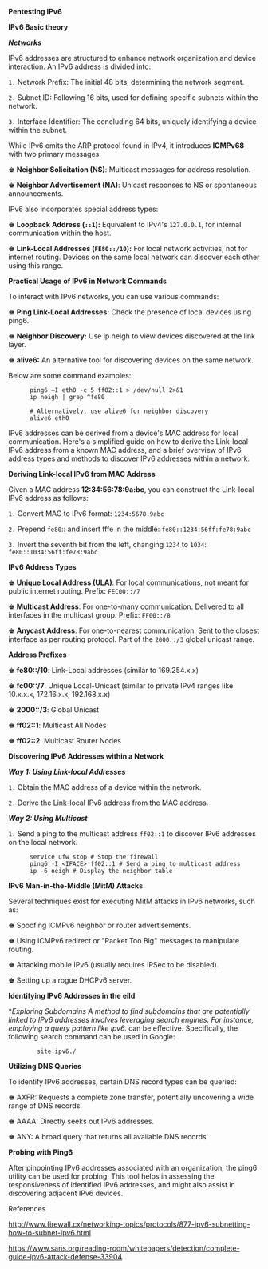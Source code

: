 **Pentesting IPv6**

**IPv6 Basic theory**

***Networks***

IPv6 addresses are structured to enhance network organization and device interaction. An IPv6 address is divided into:

`1.` Network Prefix: The initial 48 bits, determining the network segment.

`2.` Subnet ID: Following 16 bits, used for defining specific subnets within the network.

`3.` Interface Identifier: The concluding 64 bits, uniquely identifying a device within the subnet.

While IPv6 omits the ARP protocol found in IPv4, it introduces **ICMPv68** with two primary messages:

♚ **Neighbor Solicitation (NS)**: Multicast messages for address resolution.

♚ **Neighbor Advertisement (NA)**: Unicast responses to NS or spontaneous announcements.

IPv6 also incorporates special address types:

♚ **Loopback Address (`::1`):** Equivalent to IPv4's `127.0.0.1`, for internal communication within the host.

♚ **Link-Local Addresses (`FE80::/10`):** For local network activities, not for internet routing. Devices on the same local network can discover each other using this range.


**Practical Usage of IPv6 in Network Commands**

To interact with IPv6 networks, you can use various commands:

♚ **Ping Link-Local Addresses:** Check the presence of local devices using ping6.

♚ **Neighbor Discovery:** Use ip neigh to view devices discovered at the link layer.

♚ **alive6:** An alternative tool for discovering devices on the same network.

Below are some command examples:

          ping6 –I eth0 -c 5 ff02::1 > /dev/null 2>&1
          ip neigh | grep ^fe80

          # Alternatively, use alive6 for neighbor discovery
          alive6 eth0
        
IPv6 addresses can be derived from a device's MAC address for local communication. Here's a simplified guide on how to derive the Link-local IPv6 address from a known MAC address, and a brief overview of IPv6 address types and methods to discover IPv6 addresses within a network.

**Deriving Link-local IPv6 from MAC Address**

Given a MAC address **12:34:56:78:9a:bc**, you can construct the Link-local IPv6 address as follows:

`1.` Convert MAC to IPv6 format: `1234:5678:9abc`

`2.` Prepend `fe80`:: and insert fffe in the middle: `fe80::1234:56ff:fe78:9abc`

`3.` Invert the seventh bit from the left, changing `1234` to `1034`: `fe80::1034:56ff:fe78:9abc`

**IPv6 Address Types**

♚ **Unique Local Address (ULA)**: For local communications, not meant for public internet routing. Prefix: 
`FEC00::/7`

♚ **Multicast Address**: For one-to-many communication. Delivered to all interfaces in the multicast group. Prefix: `FF00::/8`

♚ **Anycast Address**: For one-to-nearest communication. Sent to the closest interface as per routing protocol. Part of the 
`2000::/3` global unicast range.

**Address Prefixes**

♚ **fe80::/10**: Link-Local addresses (similar to 169.254.x.x)

♚ **fc00::/7**: Unique Local-Unicast (similar to private IPv4 ranges like 10.x.x.x, 172.16.x.x, 192.168.x.x)

♚ **2000::/3**: Global Unicast

♚ **ff02::1**: Multicast All Nodes

♚ **ff02::2**: Multicast Router Nodes

**Discovering IPv6 Addresses within a Network**

***Way 1: Using Link-local Addresses***

`1.` Obtain the MAC address of a device within the network.

`2.` Derive the Link-local IPv6 address from the MAC address.

***Way 2: Using Multicast***

`1.` Send a ping to the multicast address `ff02::1` to discover IPv6 addresses on the local network.


          service ufw stop # Stop the firewall
          ping6 -I <IFACE> ff02::1 # Send a ping to multicast address
          ip -6 neigh # Display the neighbor table
**IPv6 Man-in-the-Middle (MitM) Attacks**

Several techniques exist for executing MitM attacks in IPv6 networks, such as:

♚ Spoofing ICMPv6 neighbor or router advertisements.

♚ Using ICMPv6 redirect or "Packet Too Big" messages to manipulate routing.

♚ Attacking mobile IPv6 (usually requires IPSec to be disabled).

♚ Setting up a rogue DHCPv6 server.

**Identifying IPv6 Addresses in the eild**

**Exploring Subdomains
A method to find subdomains that are potentially linked to IPv6 addresses involves leveraging search engines. For instance, employing a query pattern like ipv6.* can be effective. Specifically, the following search command can be used in Google:


            site:ipv6./
**Utilizing DNS Queries**

To identify IPv6 addresses, certain DNS record types can be queried:

♚ AXFR: Requests a complete zone transfer, potentially uncovering a wide range of DNS records.

♚ AAAA: Directly seeks out IPv6 addresses.

♚ ANY: A broad query that returns all available DNS records.

**Probing with Ping6**

After pinpointing IPv6 addresses associated with an organization, the ping6 utility can be used for probing. This tool helps in assessing the responsiveness of identified IPv6 addresses, and might also assist in discovering adjacent IPv6 devices.

References

http://www.firewall.cx/networking-topics/protocols/877-ipv6-subnetting-how-to-subnet-ipv6.html

https://www.sans.org/reading-room/whitepapers/detection/complete-guide-ipv6-attack-defense-33904
